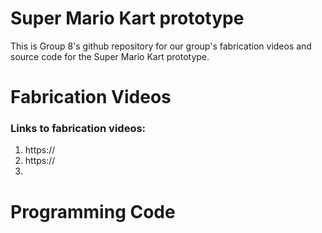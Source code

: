 # Super Mario Kart prototype
This is Group 8's github repository for our group's fabrication videos and source code for the Super Mario Kart prototype.

# Fabrication Videos

### Links to fabrication videos:

1. https://
2. https://
3. 

# Programming Code
